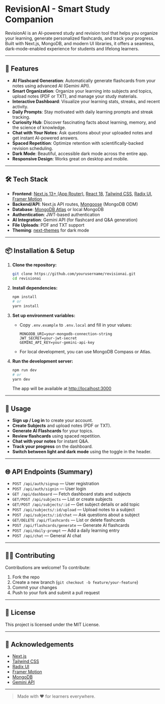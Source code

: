 # RevisionAI - Smart Study Companion

RevisionAI is an AI-powered study and revision tool that helps you organize your learning, generate personalized flashcards, and track your progress. Built with Next.js, MongoDB, and modern UI libraries, it offers a seamless, dark-mode-enabled experience for students and lifelong learners.

---

## 🚀 Features

- **AI Flashcard Generation**: Automatically generate flashcards from your notes using advanced AI (Gemini API).
- **Smart Organization**: Organize your learning into subjects and topics, upload notes (PDF or TXT), and manage your study materials.
- **Interactive Dashboard**: Visualize your learning stats, streaks, and recent activity.
- **Daily Prompts**: Stay motivated with daily learning prompts and streak tracking.
- **Curiosity Hub**: Discover fascinating facts about learning, memory, and the science of knowledge.
- **Chat with Your Notes**: Ask questions about your uploaded notes and get instant AI-powered answers.
- **Spaced Repetition**: Optimize retention with scientifically-backed revision scheduling.
- **Dark Mode**: Beautiful, accessible dark mode across the entire app.
- **Responsive Design**: Works great on desktop and mobile.

---

## 🛠️ Tech Stack

- **Frontend**: [Next.js 13+ (App Router)](https://nextjs.org/), [React 18](https://react.dev/), [Tailwind CSS](https://tailwindcss.com/), [Radix UI](https://www.radix-ui.com/), [Framer Motion](https://www.framer.com/motion/)
- **Backend/API**: Next.js API routes, [Mongoose](https://mongoosejs.com/) (MongoDB ODM)
- **Database**: [MongoDB Atlas](https://www.mongodb.com/atlas) or local MongoDB
- **Authentication**: JWT-based authentication
- **AI Integration**: Gemini API (for flashcard and Q&A generation)
- **File Uploads**: PDF and TXT support
- **Theming**: [next-themes](https://github.com/pacocoursey/next-themes) for dark mode

---

## 📦 Installation & Setup

1. **Clone the repository:**
   ```bash
   git clone https://github.com/yourusername/revisionai.git
   cd revisionai
   ```

2. **Install dependencies:**
   ```bash
   npm install
   # or
   yarn install
   ```

3. **Set up environment variables:**
   - Copy `.env.example` to `.env.local` and fill in your values:
     ```env
     MONGODB_URI=your-mongodb-connection-string
     JWT_SECRET=your-jwt-secret
     GEMINI_API_KEY=your-gemini-api-key
     ```
   - For local development, you can use MongoDB Compass or Atlas.

4. **Run the development server:**
   ```bash
   npm run dev
   # or
   yarn dev
   ```
   The app will be available at [http://localhost:3000](http://localhost:3000)

---

## 📝 Usage

- **Sign up / Log in** to create your account.
- **Create Subjects** and upload notes (PDF or TXT).
- **Generate AI Flashcards** for your topics.
- **Review flashcards** using spaced repetition.
- **Chat with your notes** for instant Q&A.
- **Track your progress** on the dashboard.
- **Switch between light and dark mode** using the toggle in the header.

---

## 🌐 API Endpoints (Summary)

- `POST /api/auth/signup` — User registration
- `POST /api/auth/signin` — User login
- `GET /api/dashboard` — Fetch dashboard stats and subjects
- `GET/POST /api/subjects` — List or create subjects
- `GET/POST /api/subjects/:id` — Get subject details or add topic
- `POST /api/subjects/:id/upload` — Upload notes to a subject
- `POST /api/subjects/:id/chat` — Ask questions about a subject
- `GET/DELETE /api/flashcards` — List or delete flashcards
- `POST /api/flashcards/generate` — Generate AI flashcards
- `POST /api/daily-prompt` — Add a daily learning entry
- `POST /api/chat` — General AI chat

---

## 🧑‍💻 Contributing

Contributions are welcome! To contribute:
1. Fork the repo
2. Create a new branch (`git checkout -b feature/your-feature`)
3. Commit your changes
4. Push to your fork and submit a pull request

---

## 📄 License

This project is licensed under the MIT License.

---

## 🙏 Acknowledgements
- [Next.js](https://nextjs.org/)
- [Tailwind CSS](https://tailwindcss.com/)
- [Radix UI](https://www.radix-ui.com/)
- [Framer Motion](https://www.framer.com/motion/)
- [MongoDB](https://www.mongodb.com/)
- [Gemini API](https://ai.google.dev/gemini-api)

---

> Made with ❤️ for learners everywhere. 
